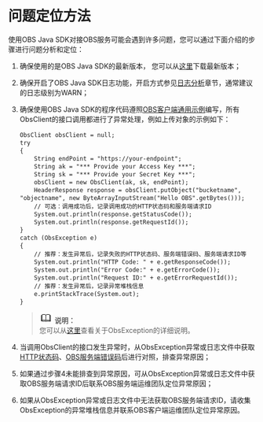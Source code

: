 # 问题定位方法<a name="ZH-CN_TOPIC_0180329337"></a>

使用OBS Java SDK对接OBS服务可能会遇到许多问题，您可以通过下面介绍的步骤进行问题分析和定位：

1.  确保使用的是OBS Java SDK的最新版本， 您可以从[这里](https://github.com/huaweicloud/huaweicloud-sdk-java-obs/tree/master/release)下载最新版本；
2.  确保开启了OBS Java SDK日志功能，开启方式参见[日志分析](日志分析.md)章节，通常建议的日志级别为WARN；
3.  确保使用OBS Java SDK的程序代码遵照[OBS客户端通用示例](OBS客户端通用示例.md)编写，所有ObsClient的接口调用都进行了异常处理，例如上传对象的示例如下：

    ```
    ObsClient obsClient = null; 
    try
    {
        String endPoint = "https://your-endpoint";
        String ak = "*** Provide your Access Key ***";
        String sk = "*** Provide your Secret Key ***";
        obsClient = new ObsClient(ak, sk, endPoint);
        HeaderResponse response = obsClient.putObject("bucketname", "objectname", new ByteArrayInputStream("Hello OBS".getBytes())); 
        // 可选：调用成功后，记录调用成功的HTTP状态码和服务端请求ID
        System.out.println(response.getStatusCode());
        System.out.println(response.getRequestId());
    }
    catch (ObsException e)
    {
        // 推荐：发生异常后，记录失败的HTTP状态码、服务端错误码、服务端请求ID等
        System.out.println("HTTP Code: " + e.getResponseCode());
        System.out.println("Error Code:" + e.getErrorCode());
        System.out.println("Request ID:" + e.getErrorRequestId());
        // 推荐：发生异常后，记录异常堆栈信息
        e.printStackTrace(System.out);
    }
    ```

    >![](public_sys-resources/icon-note.gif) **说明：**   
    >您可以从[这里](SDK自定义异常.md)查看关于ObsException的详细说明。  

4.  当调用ObsClient的接口发生异常时，从ObsException异常或日志文件中获取[HTTP状态码](HTTP状态码.md)、[OBS服务端错误码](OBS服务端错误码.md)后进行对照，排查异常原因；
5.  如果通过步骤4未能排查到异常原因，可从ObsException异常或日志文件中获取OBS服务端请求ID后联系OBS服务端运维团队定位异常原因；
6.  如果从ObsException异常或日志文件中无法获取OBS服务端请求ID，请收集ObsException的异常堆栈信息并联系OBS客户端运维团队定位异常原因。

